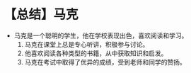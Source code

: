 # 【总结】马克

-   马克是一个聪明的学生，他在学校表现出色，喜欢阅读和学习。
    1.  马克在课堂上总是专心听讲，积极参与讨论。
    2.  他喜欢阅读各种类型的书籍，从中获取知识和启发。
    3.  马克在考试中取得了优异的成绩，受到老师和同学的赞扬。
